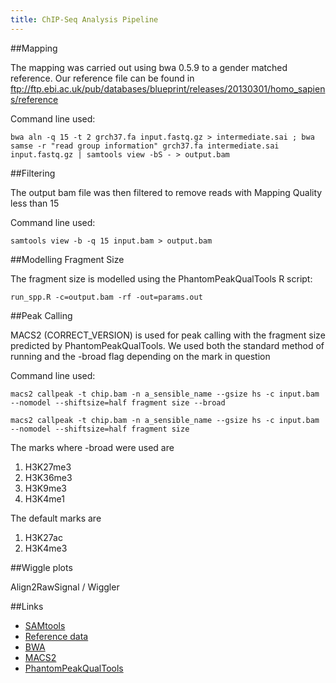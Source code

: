 ```yaml
---
title: ChIP-Seq Analysis Pipeline
---
```


##Mapping

The mapping was carried out using bwa 0.5.9 to a gender matched reference. Our reference file can be found in ftp://ftp.ebi.ac.uk/pub/databases/blueprint/releases/20130301/homo_sapiens/reference

Command line used:


    bwa aln -q 15 -t 2 grch37.fa input.fastq.gz > intermediate.sai ; bwa samse -r "read group information" grch37.fa intermediate.sai input.fastq.gz | samtools view -bS - > output.bam


##Filtering

The output bam file was then filtered to remove reads with Mapping Quality less than 15

Command line used:

    samtools view -b -q 15 input.bam > output.bam

##Modelling Fragment Size


The fragment size is modelled using the PhantomPeakQualTools R script:

    run_spp.R -c=output.bam -rf -out=params.out

##Peak Calling

MACS2 (CORRECT_VERSION) is used for peak calling with the fragment size predicted by PhantomPeakQualTools. We used both the standard method of running and the -broad flag depending on the mark in question

Command line used:

    macs2 callpeak -t chip.bam -n a_sensible_name --gsize hs -c input.bam --nomodel --shiftsize=half fragment size --broad

    macs2 callpeak -t chip.bam -n a_sensible_name --gsize hs -c input.bam --nomodel --shiftsize=half fragment size

The marks where -broad were used are

 1. H3K27me3
 2. H3K36me3
 3. H3K9me3
 4. H3K4me1

The default marks are

 1. H3K27ac
 2. H3K4me3

##Wiggle plots

Align2RawSignal / Wiggler

##Links

 * [SAMtools](http://samtools.sourceforge.net)
 * [Reference data](ftp://ftp.ebi.ac.uk/pub/databases/blueprint/releases/20130301/homo_sapiens/reference)
 * [BWA](http://bio-bwa.sourceforge.net/)
 * [MACS2](https://pypi.python.org/pypi/MACS2)
 * [PhantomPeakQualTools](http://code.google.com/p/phantompeakqualtools/)
